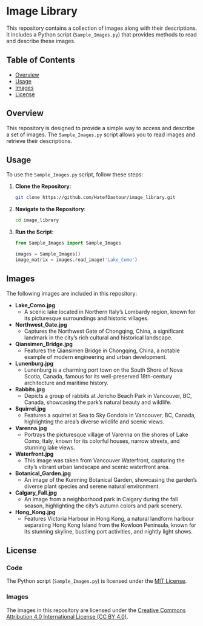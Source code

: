 # Image Library

This repository contains a collection of images along with their descriptions. It includes a Python script (`Sample_Images.py`) that provides methods to read and describe these images.

## Table of Contents
- [Overview](#overview)
- [Usage](#usage)
- [Images](#images)
- [License](#license)

## Overview

This repository is designed to provide a simple way to access and describe a set of images. The `Sample_Images.py` script allows you to read images and retrieve their descriptions.

## Usage

To use the `Sample_Images.py` script, follow these steps:

1. **Clone the Repository**:
   ```bash
   git clone https://github.com/HatefDastour/image_library.git
   ```

2. **Navigate to the Repository**:
   ```bash
   cd image_library
   ```

3. **Run the Script**:
   ```python
   from Sample_Images import Sample_Images

   images = Sample_Images()
   image_matrix = images.read_image('Lake_Como')
   ```

## Images

The following images are included in this repository:

- **Lake_Como.jpg**
  - A scenic lake located in Northern Italy’s Lombardy region, known for its picturesque surroundings and historic villages.
- **Northwest_Gate.jpg**
  - Captures the Northwest Gate of Chongqing, China, a significant landmark in the city’s rich cultural and historical landscape.
- **Qiansimen_Bridge.jpg**
  - Features the Qiansimen Bridge in Chongqing, China, a notable example of modern engineering and urban development.
- **Lunenburg.jpg**
  - Lunenburg is a charming port town on the South Shore of Nova Scotia, Canada, famous for its well-preserved 18th-century architecture and maritime history.
- **Rabbits.jpg**
  - Depicts a group of rabbits at Jericho Beach Park in Vancouver, BC, Canada, showcasing the park’s natural beauty and wildlife.
- **Squirrel.jpg**
  - Features a squirrel at Sea to Sky Gondola in Vancouver, BC, Canada, highlighting the area’s diverse wildlife and scenic views.
- **Varenna.jpg**
  - Portrays the picturesque village of Varenna on the shores of Lake Como, Italy, known for its colorful houses, narrow streets, and stunning lake views.
- **Waterfront.jpg**
  - This image was taken from Vancouver Waterfront, capturing the city’s vibrant urban landscape and scenic waterfront area.
- **Botanical_Garden.jpg**
  - An image of the Kunming Botanical Garden, showcasing the garden’s diverse plant species and serene natural environment.
- **Calgary_Fall.jpg**
  - An image from a neighborhood park in Calgary during the fall season, highlighting the city’s autumn colors and park scenery.
- **Hong_Kong.jpg**
  - Features Victoria Harbour in Hong Kong, a natural landform harbour separating Hong Kong Island from the Kowloon Peninsula, known for its stunning skyline, bustling port activities, and nightly light shows.

## License

### Code
The Python script (`Sample_Images.py`) is licensed under the [MIT License](LICENSE).

### Images
The images in this repository are licensed under the [Creative Commons Attribution 4.0 International License (CC BY 4.0)][cc-by-4.0].

[cc-by-4.0]: https://creativecommons.org/licenses/by/4.0/
